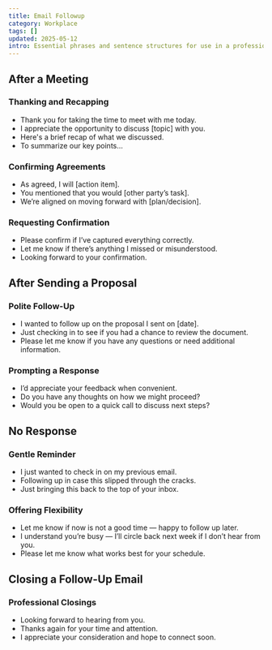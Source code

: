 ```yaml
---
title: Email Followup
category: Workplace
tags: []
updated: 2025-05-12
intro: Essential phrases and sentence structures for use in a professional work environment.
---
```


## After a Meeting

### Thanking and Recapping
- Thank you for taking the time to meet with me today.
- I appreciate the opportunity to discuss [topic] with you.
- Here's a brief recap of what we discussed.
- To summarize our key points…

### Confirming Agreements
- As agreed, I will [action item].
- You mentioned that you would [other party’s task].
- We’re aligned on moving forward with [plan/decision].

### Requesting Confirmation
- Please confirm if I’ve captured everything correctly.
- Let me know if there’s anything I missed or misunderstood.
- Looking forward to your confirmation.

## After Sending a Proposal

### Polite Follow-Up
- I wanted to follow up on the proposal I sent on [date].
- Just checking in to see if you had a chance to review the document.
- Please let me know if you have any questions or need additional information.

### Prompting a Response
- I’d appreciate your feedback when convenient.
- Do you have any thoughts on how we might proceed?
- Would you be open to a quick call to discuss next steps?

## No Response

### Gentle Reminder
- I just wanted to check in on my previous email.
- Following up in case this slipped through the cracks.
- Just bringing this back to the top of your inbox.

### Offering Flexibility
- Let me know if now is not a good time — happy to follow up later.
- I understand you’re busy — I’ll circle back next week if I don’t hear from you.
- Please let me know what works best for your schedule.

## Closing a Follow-Up Email

### Professional Closings
- Looking forward to hearing from you.
- Thanks again for your time and attention.
- I appreciate your consideration and hope to connect soon.
